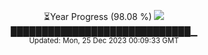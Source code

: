 <p align="center">
⏳Year Progress (98.08 %) <img src="https://file5s.ratemyserver.net/mobs/1062.gif"><br>
█████████████████████████████▁ <br>
<sub>Updated: Mon, 25 Dec 2023 00:09:33 GMT</sub>
</p>


